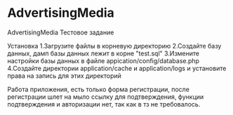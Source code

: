 AdvertisingMedia
================

AdvertisingMedia Тестовое задание

Установка
1.Загрузите файлы в корневую директорию 
2.Создайте базу данных, дамп базы данных лежит в корне "test.sql"
3.Измените настройки базы данных в файле appication/config/database.php
4.Создайте директории application/cache и application/logs и установите права на запись для этих директорий

Работа приложения, есть только форма регистрации, после регистрации шлет на мыло ссылку для подтверждения,
функции подтверждения и авторизации нет, так как в тз не требовалось.
